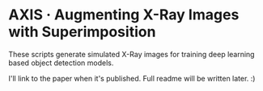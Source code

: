 # AXIS · Augmenting X-Ray Images with Superimposition

These scripts generate simulated X-Ray images for training deep learning based object detection models.

I'll link to the paper when it's published. Full readme will be written later. :)
